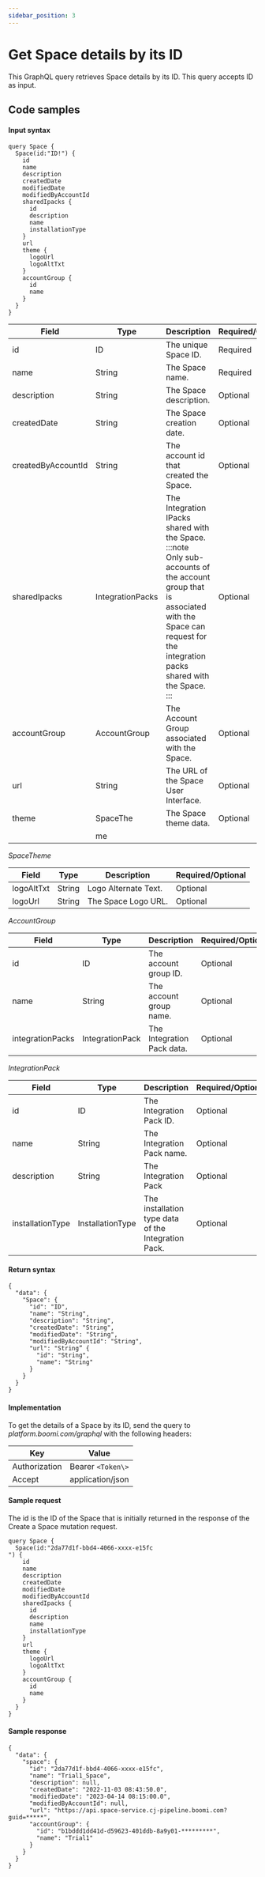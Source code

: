 ```yaml
---
sidebar_position: 3
---
```

# Get Space details by its ID 

<head>
  <meta name="guidename" content="Spaces"/>
  <meta name="context" content="GUID-5da11eea-ac83-427b-848b-2d694fa11891"/>
</head>

This GraphQL query retrieves Space details by its ID. This query accepts ID as input.

## Code samples 

#### Input syntax

``` {#codeblock_anz_zth_1yb}
query Space {
  Space(id:"ID!") {
    id
    name
    description
    createdDate
    modifiedDate
    modifiedByAccountId
    sharedIpacks {
      id
      description
      name
      installationType
    }
    url
    theme {
      logoUrl
      logoAltTxt
    }
    accountGroup {
      id
      name
    }
  }
}

```

| Field | Type | Description | Required/Optional |
|-------|------|-------------|------------------|
| id | ID | The unique Space ID. | Required |
| name | String | The Space name. | Required |
| description | String | The Space description. | Optional |
| createdDate | String | The Space creation date. | Optional |
| createdByAccountId | String | The account id that created the Space. | Optional |
| sharedIpacks | IntegrationPacks | The Integration IPacks shared with the Space.<br /> :::note  <br />Only sub-accounts of the account group that is associated with the Space can request for the integration packs shared with the Space. <br /> ::: | Optional |
| accountGroup | AccountGroup | The Account Group associated with the Space. | Optional |
| url | String | The URL of the Space User Interface. | Optional |
| theme | SpaceThe | The Space theme data. | Optional |
|  | me  |  |  |

*SpaceTheme*

|Field|Type|Description|Required/Optional|
|-----|----|-----------|-----------------|
|logoAltTxt|String|Logo Alternate Text.|Optional|
|logoUrl|String|The Space Logo URL.|Optional|

*AccountGroup*

|Field|Type|Description|Required/Optional|
|-----|----|-----------|-----------------|
|id|ID|The account group ID.|Optional|
|name|String|The account group name.|Optional|
|integrationPacks|IntegrationPack|The Integration Pack data.|Optional|

*IntegrationPack*

|Field|Type|Description|Required/Optional|
|-----|----|-----------|-----------------|
|id|ID|The Integration Pack ID.|Optional|
|name|String|The Integration Pack name.|Optional|
|description|String|The Integration Pack|Optional|
|installationType|InstallationType|The installation type data of the Integration Pack. |Optional|



#### Return syntax

``` {#codeblock_vgr_x5h_1yb}
{
  "data": {
    "Space": {
      "id": "ID",
      "name": "String",
      "description": "String",
      "createdDate": "String",
      "modifiedDate": "String",
      "modifiedByAccountId": "String",
      "url": "String” {
        "id": "String",
        "name": "String"
      }
    }
  }
}

```

#### Implementation

To get the details of a Space by its ID, send the query to *platform.boomi.com/graphql* with the following headers:

|Key|Value|
|---|-----|
|Authorization|Bearer `<Token\>`|
|Accept|application/json|

#### Sample request

The id is the ID of the Space that is initially returned in the response of the Create a Space mutation request.

``` {#codeblock_lnm_gvh_1yb}
query Space {
  Space(id:"2da77d1f-bbd4-4066-xxxx-e15fc
") {
    id
    name
    description
    createdDate
    modifiedDate
    modifiedByAccountId
    sharedIpacks {
      id
      description
      name
      installationType
    }
    url
    theme {
      logoUrl
      logoAltTxt
    }
    accountGroup {
      id
      name
    }
  }
}

```

#### Sample response

``` {#codeblock_jzn_3vh_1yb}
{
  "data": {
    "space": {
      "id": "2da77d1f-bbd4-4066-xxxx-e15fc",
      "name": "Trial1_Space",
      "description": null,
      "createdDate": "2022-11-03 08:43:50.0",
      "modifiedDate": "2023-04-14 08:15:00.0",
      "modifiedByAccountId": null,
      "url": "https://api.space-service.cj-pipeline.boomi.com?guid=*****",
      "accountGroup": {
        "id": "b1bddd1dd41d-d59623-401ddb-8a9y01-*********",
        "name": "Trial1"
      }
    }
  }
}

```